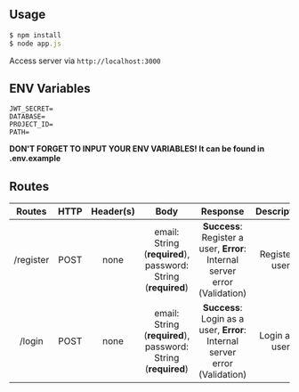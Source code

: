 ## Usage
```javascript
$ npm install
$ node app.js
```
Access server via `http://localhost:3000`<br>

## ENV Variables
```
JWT_SECRET=
DATABASE=
PROJECT_ID=
PATH=
```
**DON'T FORGET TO INPUT YOUR ENV VARIABLES! It can be found in .env.example**


##  Routes
|Routes|HTTP|Header(s)|Body|Response|Description|
|:--:|:--:|:--:|:--:|:--:|:--:|
|/register  |POST  |none|email: String (**required**),  password: String (**required**)|**Success**: Register a user, **Error**: Internal server error (Validation)|Register a user|
|/login  |POST  |none|email: String (**required**), password: String (**required**) |**Success**: Login as a user, **Error**: Internal server error (Validation)|Login as a user|